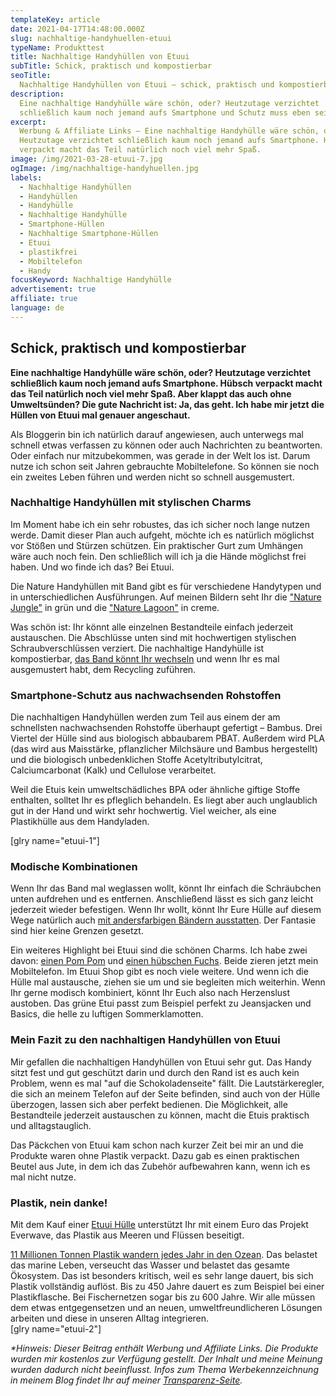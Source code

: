 ```yaml
---
templateKey: article
date: 2021-04-17T14:48:00.000Z
slug: nachhaltige-handyhuellen-etuui
typeName: Produkttest
title: Nachhaltige Handyhüllen von Etuui
subTitle: Schick, praktisch und kompostierbar
seoTitle:
  Nachhaltige Handyhüllen von Etuui – schick, praktisch und kompostierbar
description:
  Eine nachhaltige Handyhülle wäre schön, oder? Heutzutage verzichtet
  schließlich kaum noch jemand aufs Smartphone und Schutz muss eben sein.
excerpt:
  Werbung & Affiliate Links – Eine nachhaltige Handyhülle wäre schön, oder?
  Heutzutage verzichtet schließlich kaum noch jemand aufs Smartphone. Hübsch
  verpackt macht das Teil natürlich noch viel mehr Spaß.
image: /img/2021-03-28-etuui-7.jpg
ogImage: /img/nachhaltige-handyhuellen.jpg
labels:
  - Nachhaltige Handyhüllen
  - Handyhüllen
  - Handyhülle
  - Nachhaltige Handyhülle
  - Smartphone-Hüllen
  - Nachhaltige Smartphone-Hüllen
  - Etuui
  - plastikfrei
  - Mobiltelefon
  - Handy
focusKeyword: Nachhaltige Handyhülle
advertisement: true
affiliate: true
language: de
---
```


## Schick, praktisch und kompostierbar

**Eine nachhaltige Handyhülle wäre schön, oder? Heutzutage verzichtet
schließlich kaum noch jemand aufs Smartphone. Hübsch verpackt macht das Teil
natürlich noch viel mehr Spaß. Aber klappt das auch ohne Umweltsünden? Die gute
Nachricht ist: Ja, das geht. Ich habe mir jetzt die Hüllen von Etuui mal genauer
angeschaut.**

Als Bloggerin bin ich natürlich darauf angewiesen, auch unterwegs mal schnell
etwas verfassen zu können oder auch Nachrichten zu beantworten. Oder einfach nur
mitzubekommen, was gerade in der Welt los ist. Darum nutze ich schon seit Jahren
gebrauchte Mobiltelefone. So können sie noch ein zweites Leben führen und werden
nicht so schnell ausgemustert.

### Nachhaltige Handyhüllen mit stylischen Charms

Im Moment habe ich ein sehr robustes, das ich sicher noch lange nutzen werde.
Damit dieser Plan auch aufgeht, möchte ich es natürlich möglichst vor Stößen und
Stürzen schützen. Ein praktischer Gurt zum Umhängen wäre auch noch fein. Den
schließlich will ich ja die Hände möglichst frei haben. Und wo finde ich das?
Bei Etuui.

Die Nature Handyhüllen mit Band gibt es für verschiedene Handytypen und in
unterschiedlichen Ausführungen. Auf meinen Bildern seht Ihr die
["Nature Jungle"](https://t.adcell.com/p/click?promoId=214805&slotId=80259&param0=https%3A%2F%2Fwww.etuui.com%2Fcollections%2Ffrontpage%2Fproducts%2Fjungle-nature-phone-necklace)
in grün und die
["Nature Lagoon"](https://t.adcell.com/p/click?promoId=214805&slotId=80259&param0=https%3A%2F%2Fwww.etuui.com%2Fcollections%2Ffrontpage%2Fproducts%2Fnature-lagoon-phone-necklace)
in creme.

Was schön ist: Ihr könnt alle einzelnen Bestandteile einfach jederzeit
austauschen. Die Abschlüsse unten sind mit hochwertigen stylischen
Schraubverschlüssen verziert. Die nachhaltige Handyhülle ist kompostierbar,
[das Band könnt Ihr wechseln](https://t.adcell.com/p/click?promoId=214805&slotId=80259&param0=https%3A%2F%2Fwww.etuui.com%2Fcollections%2Ffrontpage%2Fproducts%2Fnature-mountain-handykette-zum-wechseln)
und wenn Ihr es mal ausgemustert habt, dem Recycling zuführen.

### Smartphone-Schutz aus nachwachsenden Rohstoffen

Die nachhaltigen Handyhüllen werden zum Teil aus einem der am schnellsten
nachwachsenden Rohstoffe überhaupt gefertigt – Bambus. Drei Viertel der Hülle
sind aus biologisch abbaubarem PBAT. Außerdem wird PLA (das wird aus Maisstärke,
pflanzlicher Milchsäure und Bambus hergestellt) und die biologisch
unbedenklichen Stoffe Acetyltributylcitrat, Calciumcarbonat (Kalk) und Cellulose
verarbeitet.

Weil die Etuis kein umweltschädliches BPA oder ähnliche giftige Stoffe
enthalten, solltet Ihr es pfleglich behandeln. Es liegt aber auch unglaublich
gut in der Hand und wirkt sehr hochwertig. Viel weicher, als eine Plastikhülle
aus dem Handyladen.

\[glry name="etuui-1"]

### Modische Kombinationen

Wenn Ihr das Band mal weglassen wollt, könnt Ihr einfach die Schräubchen unten
aufdrehen und es entfernen. Anschließend lässt es sich ganz leicht jederzeit
wieder befestigen. Wenn Ihr wollt, könnt Ihr Eure Hülle auf diesem Wege
natürlich auch
[mit andersfarbigen Bändern ausstatten](https://t.adcell.com/p/click?promoId=214805&slotId=80259&param0=https%3A%2F%2Fwww.etuui.com%2Fcollections%2Ffrontpage%2Fproducts%2Fnature-mountain-handykette-zum-wechseln).
Der Fantasie sind hier keine Grenzen gesetzt.

Ein weiteres Highlight bei Etuui sind die schönen Charms. Ich habe zwei davon:
[einen Pom Pom](https://t.adcell.com/p/click?promoId=214805&slotId=80259&param0=https%3A%2F%2Fwww.etuui.com%2Fcollections%2Ffrontpage%2Fproducts%2Fcube-charm-pom-pom)
und
[einen hübschen Fuchs](https://t.adcell.com/p/click?promoId=214805&slotId=80259&param0=https%3A%2F%2Fwww.etuui.com%2Fcollections%2Ffrontpage%2Fproducts%2Fcube-charm-nature-chain-styr).
Beide zieren jetzt mein Mobiltelefon. Im Etuui Shop gibt es noch viele weitere.
Und wenn ich die Hülle mal austausche, ziehen sie um und sie begleiten mich
weiterhin. Wenn Ihr gerne modisch kombiniert, könnt Ihr Euch also nach
Herzenslust austoben. Das grüne Etui passt zum Beispiel perfekt zu Jeansjacken
und Basics, die helle zu luftigen Sommerklamotten.

### Mein Fazit zu den nachhaltigen Handyhüllen von Etuui

Mir gefallen die nachhaltigen Handyhüllen von Etuui sehr gut. Das Handy sitzt
fest und gut geschützt darin und durch den Rand ist es auch kein Problem, wenn
es mal "auf die Schokoladenseite" fällt. Die Lautstärkeregler, die sich an
meinem Telefon auf der Seite befinden, sind auch von der Hülle überzogen, lassen
sich aber perfekt bedienen. Die Möglichkeit, alle Bestandteile jederzeit
austauschen zu können, macht die Etuis praktisch und alltagstauglich.

Das Päckchen von Etuui kam schon nach kurzer Zeit bei mir an und die Produkte
waren ohne Plastik verpackt. Dazu gab es einen praktischen Beutel aus Jute, in
dem ich das Zubehör aufbewahren kann, wenn ich es mal nicht nutze.

### Plastik, nein danke!

Mit dem Kauf einer [Etuui Hülle](https://www.etuui.com/collections/frontpage)
unterstützt Ihr mit einem Euro das Projekt Everwave, das Plastik aus Meeren und
Flüssen beseitigt.

[11 Millionen Tonnen Plastik wandern jedes Jahr in den Ozean](https://cardamonchai.com/tag/plastik/).
Das belastet das marine Leben, verseucht das Wasser und belastet das gesamte
Ökosystem. Das ist besonders kritisch, weil es sehr lange dauert, bis sich
Plastik vollständig auflöst. Bis zu 450 Jahre dauert es zum Beispiel bei einer
Plastikflasche. Bei Fischernetzen sogar bis zu 600 Jahre. Wir alle müssen dem
etwas entgegensetzen und an neuen, umweltfreundlicheren Lösungen arbeiten und
diese in unseren Alltag integrieren.\
\[glry name="etuui-2"]

_\*Hinweis: Dieser Beitrag enthält Werbung und Affiliate Links. Die Produkte
wurden mir kostenlos zur Verfügung gestellt. Der Inhalt und meine Meinung wurden
dadurch nicht beeinflusst. Infos zum Thema Werbekennzeichnung in meinem Blog
findet Ihr auf meiner [Transparenz-Seite](http://cardamonchai.com/werbung/)._
